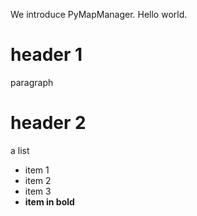 We introduce PyMapManager. Hello world.

# header 1

paragraph

# header 2

a list

 - item 1
 - item 2
 - item 3
 - **item in bold**

 